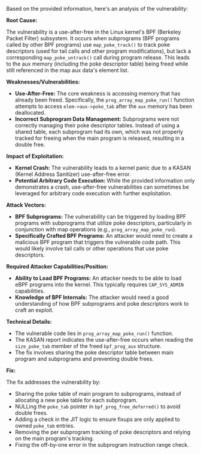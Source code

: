 Based on the provided information, here's an analysis of the vulnerability:

**Root Cause:**

The vulnerability is a use-after-free in the Linux kernel's BPF (Berkeley Packet Filter) subsystem. It occurs when subprograms (BPF programs called by other BPF programs) use `map_poke_track()` to track poke descriptors (used for tail calls and other program modifications), but lack a corresponding `map_poke_untrack()` call during program release. This leads to the aux memory (including the poke descriptor table) being freed while still referenced in the map aux data's element list.

**Weaknesses/Vulnerabilities:**

*   **Use-After-Free:** The core weakness is accessing memory that has already been freed. Specifically, the `prog_array_map_poke_run()` function attempts to access `elem->aux->poke_tab` after the `aux` memory has been deallocated.
*   **Incorrect Subprogram Data Management:**  Subprograms were not correctly managing their poke descriptor tables. Instead of using a shared table, each subprogram had its own, which was not properly tracked for freeing when the main program is released, resulting in a double free.

**Impact of Exploitation:**

*   **Kernel Crash:** The vulnerability leads to a kernel panic due to a KASAN (Kernel Address Sanitizer) use-after-free error.
*   **Potential Arbitrary Code Execution:** While the provided information only demonstrates a crash, use-after-free vulnerabilities can sometimes be leveraged for arbitrary code execution with further exploitation.

**Attack Vectors:**

*   **BPF Subprograms:** The vulnerability can be triggered by loading BPF programs with subprograms that utilize poke descriptors, particularly in conjunction with map operations (e.g., `prog_array_map_poke_run`).
*   **Specifically Crafted BPF Programs:** An attacker would need to create a malicious BPF program that triggers the vulnerable code path. This would likely involve tail calls or other operations that use poke descriptors.

**Required Attacker Capabilities/Position:**

*   **Ability to Load BPF Programs:** An attacker needs to be able to load eBPF programs into the kernel. This typically requires `CAP_SYS_ADMIN` capabilities.
*   **Knowledge of BPF Internals:** The attacker would need a good understanding of how BPF subprograms and poke descriptors work to craft an exploit.

**Technical Details:**

*   The vulnerable code lies in `prog_array_map_poke_run()` function.
*   The KASAN report indicates the use-after-free occurs when reading the `size_poke_tab` member of the freed `bpf_prog_aux` structure.
*   The fix involves sharing the poke descriptor table between main program and subprograms and preventing double frees.

**Fix:**

The fix addresses the vulnerability by:

*   Sharing the poke table of main program to subprograms, instead of allocating a new poke table for each subprogram.
*   NULLing the `poke_tab` pointer in `bpf_prog_free_deferred()` to avoid double frees.
*   Adding a check in the JIT logic to ensure fixups are only applied to owned `poke_tab` entries.
*   Removing the per subprogram tracking of poke descriptors and relying on the main program's tracking.
*   Fixing the off-by-one error in the subprogram instruction range check.
